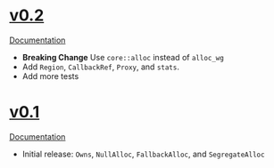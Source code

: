 # [v0.2](https://github.com/TimDiekmann/alloc-compose/tree/v0.2.0)

[Documentation](https://docs.rs/alloc-compose/0.2.0/alloc_compose/)

- **Breaking Change** Use `core::alloc` instead of `alloc_wg`
- Add `Region`, `CallbackRef`, `Proxy`, and `stats`.
- Add more tests

# [v0.1](https://github.com/TimDiekmann/alloc-compose/tree/v0.1.0)

[Documentation](https://docs.rs/alloc-compose/0.1.0/alloc_compose/)

- Initial release: `Owns`, `NullAlloc`, `FallbackAlloc`, and `SegregateAlloc`

